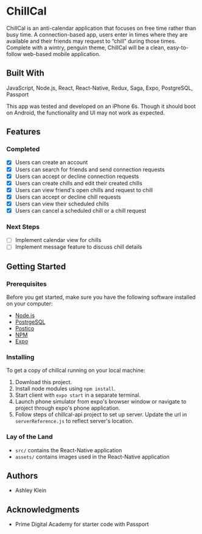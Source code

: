 # ChillCal

ChillCal is an anti-calendar application that focuses on free time rather than busy time. A connection-based app, users enter in times where they are available and their friends may request to “chill” during those times. Complete with a wintry, penguin theme, ChillCal will be a clean, easy-to-follow web-based mobile application.

## Built With

JavaScript, Node.js, React, React-Native, Redux, Saga, Expo, PostgreSQL, Passport

This app was tested and developed on an iPhone 6s. Though it should boot on Android, the functionality and UI may not work as expected.

## Features

### Completed

- [x] Users can create an account
- [x] Users can search for friends and send connection requests
- [x] Users can accept or decline connection requests
- [x] Users can create chills and edit their created chills
- [x] Users can view friend's open chills and request to chill
- [x] Users can accept or decline chill requests
- [x] Users can view their scheduled chills
- [x] Users can cancel a scheduled chill or a chill request

### Next Steps

- [ ] Implement calendar view for chills
- [ ] Implement message feature to discuss chill details

## Getting Started

### Prerequisites

Before you get started, make sure you have the following software installed on your computer:

- [Node.js](https://nodejs.org/en/)
- [PostrgeSQL](https://www.postgresql.org/)
- [Postico](https://eggerapps.at/postico/) 
- [NPM](https://www.npmjs.com/)
- [Expo](https://expo.io/)

### Installing

To get a copy of chillcal running on your local machine:

1. Download this project.
1. Install node modules using `npm install`.
1. Start client with `expo start` in a separate terminal.
1. Launch phone simulator from expo's browser window or navigate to project through expo's phone application.
1. Follow steps of chillcal-api project to set up server. Update the url in `serverReference.js` to reflect server's location.

### Lay of the Land

* `src/` contains the React-Native application
* `assets/` contains images used in the React-Native application

## Authors

* Ashley Klein

## Acknowledgments

* Prime Digital Academy for starter code with Passport
